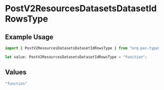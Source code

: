 # PostV2ResourcesDatasetsDatasetIdRowsType

## Example Usage

```typescript
import { PostV2ResourcesDatasetsDatasetIdRowsType } from "orq-poc-typescript/models/operations";

let value: PostV2ResourcesDatasetsDatasetIdRowsType = "function";
```

## Values

```typescript
"function"
```